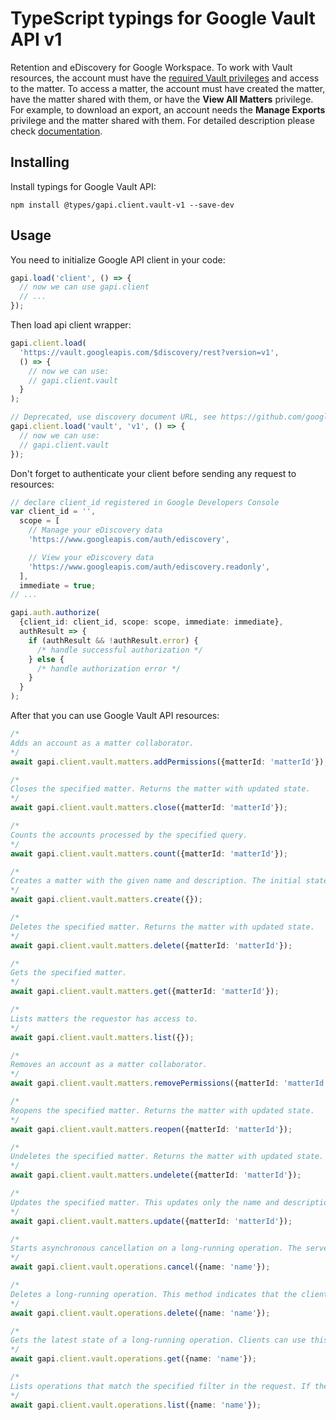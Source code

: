 # TypeScript typings for Google Vault API v1

Retention and eDiscovery for Google Workspace. To work with Vault resources, the account must have the [required Vault privileges](https://support.google.com/vault/answer/2799699) and access to the matter. To access a matter, the account must have created the matter, have the matter shared with them, or have the **View All Matters** privilege. For example, to download an export, an account needs the **Manage Exports** privilege and the matter shared with them.
For detailed description please check [documentation](https://developers.google.com/vault).

## Installing

Install typings for Google Vault API:

```
npm install @types/gapi.client.vault-v1 --save-dev
```

## Usage

You need to initialize Google API client in your code:

```typescript
gapi.load('client', () => {
  // now we can use gapi.client
  // ...
});
```

Then load api client wrapper:

```typescript
gapi.client.load(
  'https://vault.googleapis.com/$discovery/rest?version=v1',
  () => {
    // now we can use:
    // gapi.client.vault
  }
);
```

```typescript
// Deprecated, use discovery document URL, see https://github.com/google/google-api-javascript-client/blob/master/docs/reference.md#----gapiclientloadname----version----callback--
gapi.client.load('vault', 'v1', () => {
  // now we can use:
  // gapi.client.vault
});
```

Don't forget to authenticate your client before sending any request to resources:

```typescript
// declare client_id registered in Google Developers Console
var client_id = '',
  scope = [
    // Manage your eDiscovery data
    'https://www.googleapis.com/auth/ediscovery',

    // View your eDiscovery data
    'https://www.googleapis.com/auth/ediscovery.readonly',
  ],
  immediate = true;
// ...

gapi.auth.authorize(
  {client_id: client_id, scope: scope, immediate: immediate},
  authResult => {
    if (authResult && !authResult.error) {
      /* handle successful authorization */
    } else {
      /* handle authorization error */
    }
  }
);
```

After that you can use Google Vault API resources: <!-- TODO: make this work for multiple namespaces -->

```typescript
/*
Adds an account as a matter collaborator.
*/
await gapi.client.vault.matters.addPermissions({matterId: 'matterId'});

/*
Closes the specified matter. Returns the matter with updated state.
*/
await gapi.client.vault.matters.close({matterId: 'matterId'});

/*
Counts the accounts processed by the specified query.
*/
await gapi.client.vault.matters.count({matterId: 'matterId'});

/*
Creates a matter with the given name and description. The initial state is open, and the owner is the method caller. Returns the created matter with default view.
*/
await gapi.client.vault.matters.create({});

/*
Deletes the specified matter. Returns the matter with updated state.
*/
await gapi.client.vault.matters.delete({matterId: 'matterId'});

/*
Gets the specified matter.
*/
await gapi.client.vault.matters.get({matterId: 'matterId'});

/*
Lists matters the requestor has access to.
*/
await gapi.client.vault.matters.list({});

/*
Removes an account as a matter collaborator.
*/
await gapi.client.vault.matters.removePermissions({matterId: 'matterId'});

/*
Reopens the specified matter. Returns the matter with updated state.
*/
await gapi.client.vault.matters.reopen({matterId: 'matterId'});

/*
Undeletes the specified matter. Returns the matter with updated state.
*/
await gapi.client.vault.matters.undelete({matterId: 'matterId'});

/*
Updates the specified matter. This updates only the name and description of the matter, identified by matter ID. Changes to any other fields are ignored. Returns the default view of the matter.
*/
await gapi.client.vault.matters.update({matterId: 'matterId'});

/*
Starts asynchronous cancellation on a long-running operation. The server makes a best effort to cancel the operation, but success is not guaranteed. If the server doesn't support this method, it returns `google.rpc.Code.UNIMPLEMENTED`. Clients can use Operations.GetOperation or other methods to check whether the cancellation succeeded or whether the operation completed despite cancellation. On successful cancellation, the operation is not deleted; instead, it becomes an operation with an Operation.error value with a google.rpc.Status.code of 1, corresponding to `Code.CANCELLED`.
*/
await gapi.client.vault.operations.cancel({name: 'name'});

/*
Deletes a long-running operation. This method indicates that the client is no longer interested in the operation result. It does not cancel the operation. If the server doesn't support this method, it returns `google.rpc.Code.UNIMPLEMENTED`.
*/
await gapi.client.vault.operations.delete({name: 'name'});

/*
Gets the latest state of a long-running operation. Clients can use this method to poll the operation result at intervals as recommended by the API service.
*/
await gapi.client.vault.operations.get({name: 'name'});

/*
Lists operations that match the specified filter in the request. If the server doesn't support this method, it returns `UNIMPLEMENTED`.
*/
await gapi.client.vault.operations.list({name: 'name'});
```
